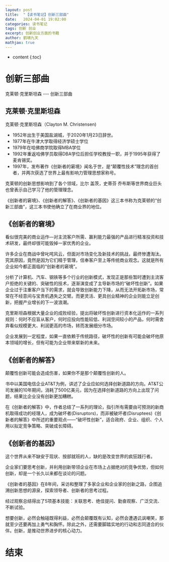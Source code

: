 ```yaml
---
layout: post
title:  "【读书笔记】创新三部曲"
date:   2024-04-01 19:02:00
categories: 读书笔记
tags: 创新 创业
excerpt: 创新创业方面的书籍
author: 鹤啸九天
mathjax: true
---
```


* content
{:toc}

# 创新三部曲

克莱顿·克里斯坦森 --- 创新三部曲

## 克莱顿·克里斯坦森

克莱顿·克里斯坦森（Clayton M. Christensen)
- 1952年出生于美国盐湖城，于2020年1月23日辞世。
- 1977年在牛津大学取得经济学硕士学位
- 1979年在哈佛商学院取得MBA学位
- 1992年重返哈佛学员取得DBA学位后担任学校教授一职，并于1995年获得了麦肯锡奖。
- 1997年，发布著作《创新者的窘境》闻名于世，是“颠覆性技术”理念的首创者，并两次获选了世界上最有影响力管理思想家称号。

克莱顿的创新思想影响到了各个领域，比尔 盖茨，史蒂芬 乔布斯等世界商业巨头也曾表示自己学习了他的管理理念。

《创新者的窘境》、《创新者的解答》、《创新者的基因》这三本书称为克莱顿的“创新三部曲”，这三本书使他确立了在商业界的地位。


## 《创新者的窘境》

看似很完美的商业运作—对主流客户所需、赢利能力最强的产品进行精准投资和技术研发，最终却很可能毁掉一家优秀的企业。

许多企业在商战中曾叱咤风云，但面对市场变化及新技术的挑战，最终惨遭淘汰。究其原因，竟然是因为它们精于管理，信奉客户至上等传统商业观念。这就是所有企业如今都正面临的“创新者的窘境”。

分析了计算机、汽车、钢铁等多个行业的创新模式，发现正是那些暂时遭到主流客户拒绝的关键的、突破性的技术，逐渐演变成了主导新市场的“破坏性创新”。如果企业过于注重客户当下的需求，就会导致创新能力下降，从而无法开拓新市场，常常在不经意间与宝贵机遇失之交臂。而更灵活、更具创业精神的企业则能立足创新，把握产业增长的下一波浪潮。

克里斯坦森根据大量企业的成败经验，提出将破坏性创新进行资本化运作的一系列规则：何时不应盲从客户，何时应投向性能较低、利润空间较小的产品，何时需舍弃看似规模更大、利润更高的市场，转而发展细分市场。

企业发展到一定程度，如果一直依赖于传统路径，破坏性的创新有可能会破坏他原本领域的增长，但有可能为企业带来崭新的未来。

## 《创新者的解答》

颠覆性创新可能会造成伤害，如果你不是那个颠覆性创新的人。

书中以美国电信企业AT&T为例，讲述了企业应如何选择创新道路的方向。AT&T公司发展的10年期间，消耗了500亿美元，因为在选择创新道路的方向上出现了问题，结果比企业没有创新更加糟糕。

在《创新者的解答》中，作者总结了一系列的理论，指引所有需要由可预测的新商机取得成功的经理人，成为破坏者(Disruptors)，而非被破坏者(Disruptees)《创新者的解答》中所述的重要观点——“破坏性创新”，适合政府、企业、组织、个人用以拟定竞争策略、突破成长障碍。

## 《创新者的基因》

这个世界从来不缺安于现状、按部就班的人，缺的是改变世界的疯狂践行者。

企业家们要思考创新，并利用创新带领企业在市场上占据绝对的竞争优势，但如何创新，却是一个长久以来都在谈论的问题。

《创新者的基因》在8年间，采访和整理了多家企业和企业家的创新之路，企图追溯创新思想的源泉，探索领导者、创新者的思考过程。

经过观察总结得出了5项基本技能：关联思考、绝佳提问、勤奋观察、广泛交流、不断试验。

想要创新，必然会触碰既得利益，必然会颠覆既有认知，必然会遭遇讥讽嘲笑，那就至少还要再加上勇气和胸怀。除此之外，还需要脚踏实地的行动和志同道合的伙伴。创新，是推动世界进步的核心动力。


# 结束
